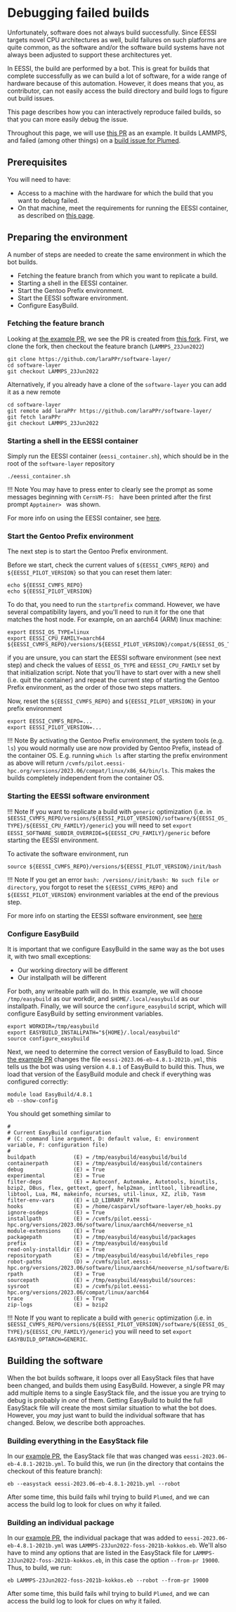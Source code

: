 # Debugging failed builds

Unfortunately, software does not always build successfully. Since EESSI targets novel CPU architectures as well, build failures on such platforms are quite common, as the software and/or the software build systems have not always been adjusted to support these architectures yet.

In EESSI, the build are performed by a bot. This is great for builds that complete successfully as we can build a lot of software, for a wide range of hardware because of this automation. However, it does means that you, as contributor, can not easily access the build directory and build logs to figure out build issues.

This page describes how you can interactively reproduce failed builds, so that you can more easily debug the issue.

Throughout this page, we will use [this PR](https://github.com/EESSI/software-layer/pull/360) as an example. It builds LAMMPS, and failed (among other things) on a [build issue for Plumed](https://github.com/EESSI/software-layer/pull/360#issuecomment-1765913105).

## Prerequisites
You will need to have:

- Access to a machine with the hardware for which the build that you want to debug failed. 
- On that machine, meet the requirements for running the EESSI container, as described on [this page](../getting_access/eessi_container.md#prerequisites).

## Preparing the environment
A number of steps are needed to create the same environment in which the bot builds.

- Fetching the feature branch from which you want to replicate a build.
- Starting a shell in the EESSI container.
- Start the Gentoo Prefix environment.
- Start the EESSI software environment.
- Configure EasyBuild.

### Fetching the feature branch
Looking at [the example PR](https://github.com/EESSI/software-layer/pull/360), we see the PR is created from [this fork](https://github.com/laraPPr/software-layer/). First, we clone the fork, then checkout the feature branch (`LAMMPS_23Jun2022`)
```
git clone https://github.com/laraPPr/software-layer/
cd software-layer
git checkout LAMMPS_23Jun2022
```
Alternatively, if you already have a clone of the `software-layer` you can add it as a new remote
```
cd software-layer
git remote add laraPPr https://github.com/laraPPr/software-layer/
git fetch laraPPr
git checkout LAMMPS_23Jun2022
```

### Starting a shell in the EESSI container
Simply run the EESSI container (`eessi_container.sh`), which should be in the root of the `software-layer` repository
```
./eessi_container.sh
```
!!! Note
    You may have to press enter to clearly see the prompt as some messages
        beginning with `CernVM-FS: ` have been printed after the first prompt
            `Apptainer> ` was shown.

For more info on using the EESSI container, see [here](../getting_access/eessi_container.md).

### Start the Gentoo Prefix environment
The next step is to start the Gentoo Prefix environment. 

Before we start, check the current values of `${EESSI_CVMFS_REPO}` and `${EESSI_PILOT_VERSION}` so that you can reset them later:
```
echo ${EESSI_CVMFS_REPO}
echo ${EESSI_PILOT_VERSION}
```

To do that, you need to run the `startprefix` command. However, we have several compatibility layers, and you'll need to run it for the one that matches the host node. For example, on an aarch64 (ARM) linux machine:
```
export EESSI_OS_TYPE=linux
export EESSI_CPU_FAMILY=aarch64
${EESSI_CVMFS_REPO}/versions/${EESSI_PILOT_VERSION}/compat/${EESSI_OS_TYPE}/${EESSI_CPU_FAMILY}/startprefix
```

if you are unsure, you can start the EESSI software environment (see next step) and check the values of `EESSI_OS_TYPE` and `EESSI_CPU_FAMILY` set by that initialization script. Note that you'll have to start over with a new shell (i.e. quit the container) and repeat the current step of starting the Gentoo Prefix environment, as the order of those two steps matters.

Now, reset the `${EESSI_CVMFS_REPO}` and `${EESSI_PILOT_VERSION}` in your prefix environment
```
export EESSI_CVMFS_REPO=...
export EESSI_PILOT_VERSION=...
```

!!! Note
    By activating the Gentoo Prefix environment, the system tools (e.g. `ls`) you would normally use are now provided by Gentoo Prefix, instead of the container OS. E.g. running `which ls` after starting the prefix environment as above will return `/cvmfs/pilot.eessi-hpc.org/versions/2023.06/compat/linux/x86_64/bin/ls`. This makes the builds completely independent from the container OS.

### Starting the EESSI software environment
!!! Note
    If you want to replicate a build with `generic` optimization (i.e. in `$EESSI_CVMFS_REPO/versions/${EESSI_PILOT_VERSION}/software/${EESSI_OS_TYPE}/${EESSI_CPU_FAMILY}/generic`) you will need to set `export EESSI_SOFTWARE_SUBDIR_OVERRIDE=${EESSI_CPU_FAMILY}/generic` before starting the EESSI environment.

To activate the software environment, run
```
source ${EESSI_CVMFS_REPO}/versions/${EESSI_PILOT_VERSION}/init/bash
```

!!! Note
    If you get an error `bash: /versions//init/bash: No such file or directory`, you forgot to reset the `${EESSI_CVFMS_REPO}` and `${EESSI_PILOT_VERSION}` environment variables at the end of the previous step.


For more info on starting the EESSI software environment, see [here](../using_eessi/setting_up_environment.md)

### Configure EasyBuild
It is important that we configure EasyBuild in the same way as the bot uses it, with two small exceptions:

- Our working directory will be different
- Our installpath will be different

For both, any writeable path will do. In this example, we will choose `/tmp/easybuild` as our workdir, and `$HOME/.local/easybuild` as our installpath. Finally, we will source the `configure_easybuild` script, which will configure EasyBuild by setting environment variables.

```
export WORKDIR=/tmp/easybuild
export EASYBUILD_INSTALLPATH="${HOME}/.local/easybuild"
source configure_easybuild
```
Next, we need to determine the correct version of EasyBuild to load. Since [the example PR](https://github.com/EESSI/software-layer/pull/360) changes the file `eessi-2023.06-eb-4.8.1-2021b.yml`, this tells us the bot was using version `4.8.1` of EasyBuild to build this. Thus, we load that version of the EasyBuild module and check if everything was configured correctly:
```
module load EasyBuild/4.8.1
eb --show-config
```
You should get something similar to

```
#
# Current EasyBuild configuration
# (C: command line argument, D: default value, E: environment variable, F: configuration file)
#
buildpath            (E) = /tmp/easybuild/easybuild/build
containerpath        (E) = /tmp/easybuild/easybuild/containers
debug                (E) = True
experimental         (E) = True
filter-deps          (E) = Autoconf, Automake, Autotools, binutils, bzip2, DBus, flex, gettext, gperf, help2man, intltool, libreadline, libtool, Lua, M4, makeinfo, ncurses, util-linux, XZ, zlib, Yasm
filter-env-vars      (E) = LD_LIBRARY_PATH
hooks                (E) = /home/casparvl/software-layer/eb_hooks.py
ignore-osdeps        (E) = True
installpath          (E) = /cvmfs/pilot.eessi-hpc.org/versions/2023.06/software/linux/aarch64/neoverse_n1
module-extensions    (E) = True
packagepath          (E) = /tmp/easybuild/easybuild/packages
prefix               (E) = /tmp/easybuild/easybuild
read-only-installdir (E) = True
repositorypath       (E) = /tmp/easybuild/easybuild/ebfiles_repo
robot-paths          (D) = /cvmfs/pilot.eessi-hpc.org/versions/2023.06/software/linux/aarch64/neoverse_n1/software/EasyBuild/4.8.1/easybuild/easyconfigs
rpath                (E) = True
sourcepath           (E) = /tmp/easybuild/easybuild/sources:
sysroot              (E) = /cvmfs/pilot.eessi-hpc.org/versions/2023.06/compat/linux/aarch64
trace                (E) = True
zip-logs             (E) = bzip2
```

!!! Note
    If you want to replicate a build with `generic` optimization (i.e. in `$EESSI_CVMFS_REPO/versions/${EESSI_PILOT_VERSION}/software/${EESSI_OS_TYPE}/${EESSI_CPU_FAMILY}/generic`) you will need to set `export EASYBUILD_OPTARCH=GENERIC`.

## Building the software
When the bot builds software, it loops over all EasyStack files that have been changed, and builds them using EasyBuild. However, a single PR may add multiple items to a single EasyStack file, and the issue you are trying to debug is probably in _one_ of them. Getting EasyBuild to build the full EasyStack file will create the most similar situation to what the bot does. However, you _may_ just want to build the individual software that has changed. Below, we describe both approaches.

### Building everything in the EasyStack file
In our [example PR](https://github.com/EESSI/software-layer/pull/360), the EasyStack file that was changed was `eessi-2023.06-eb-4.8.1-2021b.yml`. To build this, we run (in the directory that contains the checkout of this feature branch):
```
eb --easystack eessi-2023.06-eb-4.8.1-2021b.yml --robot
```
After some time, this build fails whil trying to build `Plumed`, and we can access the build log to look for clues on why it failed.

### Building an individual package
In our [example PR](https://github.com/EESSI/software-layer/pull/360), the individual package that was added to `eessi-2023.06-eb-4.8.1-2021b.yml` was `LAMMPS-23Jun2022-foss-2021b-kokkos.eb`. We'll also have to mind any options that are listed in the EasyStack file for `LAMMPS-23Jun2022-foss-2021b-kokkos.eb`, in this case the option `--from-pr 19000`. Thus, to build, we run:
```
eb LAMMPS-23Jun2022-foss-2021b-kokkos.eb --robot --from-pr 19000
```
After some time, this build fails whil trying to build `Plumed`, and we can access the build log to look for clues on why it failed.
